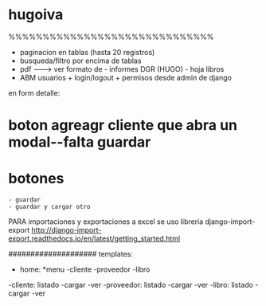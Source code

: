# hugoiva

%%%%%%%%%%%%%%%%%%%%%%%%%%%%%%

* paginacion en tablas (hasta 20 registros)
* busqueda/filtro por encima de tablas
* pdf ---> ver formato de 
					- informes DGR (HUGO)
					- hoja libros
* ABM usuarios + login/logout + permisos desde admin de django

en form detalle: 
# boton agreagr cliente que abra un modal--falta guardar
# botones
	- guardar
	- guardar y cargar otro

PARA importaciones y exportaciones a excel se uso libreria django-import-export
http://django-import-export.readthedocs.io/en/latest/getting_started.html










####################
templates:
- home:
	*menu
		-cliente
		-proveedor
		-libro

-cliente: listado
	-cargar
	-ver
-proveedor: listado
	-cargar
	-ver
-libro: listado
	-cargar
	-ver
	